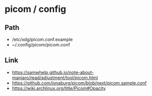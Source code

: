 
# picom / config

## Path

* /etc/xdg/picom.conf.example
* ~/.config/picom/picom.conf

## Link

* https://samwhelp.github.io/note-about-manjaro/read/adjustment/tool/picom.html
* https://github.com/jonaburg/picom/blob/next/picom.sample.conf
* https://wiki.archlinux.org/title/Picom#Opacity
